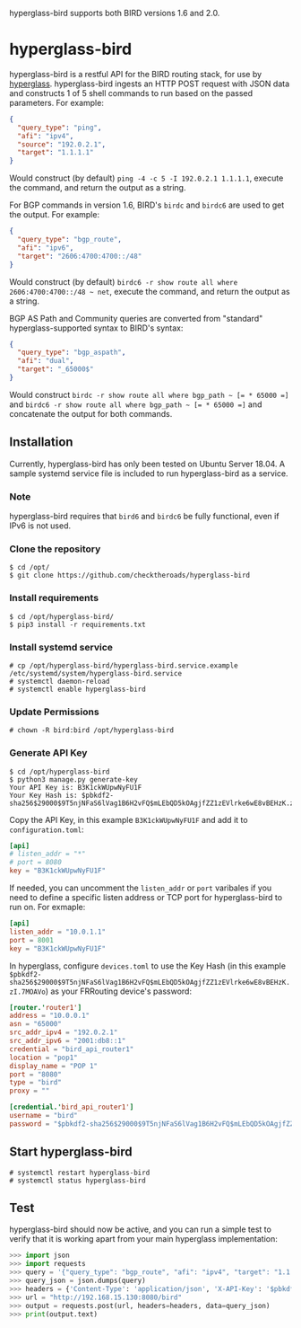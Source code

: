 hyperglass-bird supports both BIRD versions 1.6 and 2.0.

# hyperglass-bird

hyperglass-bird is a restful API for the BIRD routing stack, for use by [hyperglass](https://github.com/checktheroads/hyperglass). hyperglass-bird ingests an HTTP POST request with JSON data and constructs 1 of 5 shell commands to run based on the passed parameters. For example:

```json
{
  "query_type": "ping",
  "afi": "ipv4",
  "source": "192.0.2.1",
  "target": "1.1.1.1"
}
```

Would construct (by default) `ping -4 -c 5 -I 192.0.2.1 1.1.1.1`, execute the command, and return the output as a string.

For BGP commands in version 1.6, BIRD's `birdc` and `birdc6` are used to get the output. For example:

```json
{
  "query_type": "bgp_route",
  "afi": "ipv6",
  "target": "2606:4700:4700::/48"
}
```
Would construct (by default) `birdc6 -r show route all where 2606:4700:4700::/48 ~ net`, execute the command, and return the output as a string.

BGP AS Path and Community queries are converted from "standard" hyperglass-supported syntax to BIRD's syntax:

```json
{
  "query_type": "bgp_aspath",
  "afi": "dual",
  "target": "_65000$"
}
```

Would construct `birdc -r show route all where bgp_path ~ [= * 65000 =]` and `birdc6 -r show route all where bgp_path ~ [= * 65000 =]` and concatenate the output for both commands.

## Installation

Currently, hyperglass-bird has only been tested on Ubuntu Server 18.04. A sample systemd service file is included to run hyperglass-bird as a service.

### Note

hyperglass-bird requires that `bird6` and `birdc6` be fully functional, even if IPv6 is not used.

### Clone the repository

```console
$ cd /opt/
$ git clone https://github.com/checktheroads/hyperglass-bird
```

### Install requirements

```console
$ cd /opt/hyperglass-bird/
$ pip3 install -r requirements.txt
```

### Install systemd service
```console
# cp /opt/hyperglass-bird/hyperglass-bird.service.example /etc/systemd/system/hyperglass-bird.service
# systemctl daemon-reload
# systemctl enable hyperglass-bird
```

### Update Permissions

```console
# chown -R bird:bird /opt/hyperglass-bird
```

### Generate API Key
```console
$ cd /opt/hyperglass-bird
$ python3 manage.py generate-key
Your API Key is: B3K1ckWUpwNyFU1F
Your Key Hash is: $pbkdf2-sha256$29000$9T5njNFaS6lVag1B6H2vFQ$mLEbQD5kOAgjfZZ1zEVlrke6wE8vBEHzK.zI.7MOAVo
```

Copy the API Key, in this example `B3K1ckWUpwNyFU1F` and add it to `configuration.toml`:

```toml
[api]
# listen_addr = "*"
# port = 8080
key = "B3K1ckWUpwNyFU1F"
```

If needed, you can uncomment the `listen_addr` or `port` varibales if you need to define a specific listen address or TCP port for hyperglass-bird to run on. For exmaple:

```toml
[api]
listen_addr = "10.0.1.1"
port = 8001
key = "B3K1ckWUpwNyFU1F"
```

In hyperglass, configure `devices.toml` to use the Key Hash (in this example `$pbkdf2-sha256$29000$9T5njNFaS6lVag1B6H2vFQ$mLEbQD5kOAgjfZZ1zEVlrke6wE8vBEHzK.zI.7MOAVo`) as your FRRouting device's password:

```toml
[router.'router1']
address = "10.0.0.1"
asn = "65000"
src_addr_ipv4 = "192.0.2.1"
src_addr_ipv6 = "2001:db8::1"
credential = "bird_api_router1"
location = "pop1"
display_name = "POP 1"
port = "8080"
type = "bird"
proxy = ""

[credential.'bird_api_router1']
username = "bird"
password = "$pbkdf2-sha256$29000$9T5njNFaS6lVag1B6H2vFQ$mLEbQD5kOAgjfZZ1zEVlrke6wE8vBEHzK.zI.7MOAVo"
```

## Start hyperglass-bird

```console
# systemctl restart hyperglass-bird
# systemctl status hyperglass-bird
```

## Test

hyperglass-bird should now be active, and you can run a simple test to verify that it is working apart from your main hyperglass implementation:

```python
>>> import json
>>> import requests
>>> query = '{"query_type": "bgp_route", "afi": "ipv4", "target": "1.1.1.0/24"}'
>>> query_json = json.dumps(query)
>>> headers = {'Content-Type': 'application/json', 'X-API-Key': '$pbkdf2-sha256$29000$m9M6R.j9HwMgJGRs7f0/Jw$5HERwfOIn3P0U/M9t5t04SmgRmTzk3435Lr0duqz07w'}
>>> url = "http://192.168.15.130:8080/bird"
>>> output = requests.post(url, headers=headers, data=query_json)
>>> print(output.text)
```
